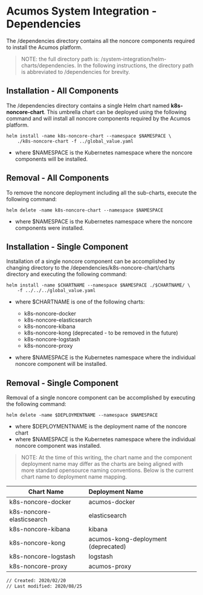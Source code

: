 <!---
.. ===============LICENSE_START=======================================================
.. Acumos CC-BY-4.0
.. ===================================================================================
.. Copyright (C) 2018 AT&T Intellectual Property & Tech Mahindra. All rights reserved.
.. ===================================================================================
.. This Acumos documentation file is distributed by AT&T and Tech Mahindra
.. under the Creative Commons Attribution 4.0 International License (the "License");
.. you may not use this file except in compliance with the License.
.. You may obtain a copy of the License at
..
..      http://creativecommons.org/licenses/by/4.0
..
.. This file is distributed on an "AS IS" BASIS,
.. WITHOUT WARRANTIES OR CONDITIONS OF ANY KIND, either express or implied.
.. See the License for the specific language governing permissions and
.. limitations under the License.
.. ===============LICENSE_END=========================================================
-->

# Acumos System Integration - Dependencies

The /dependencies directory contains all the noncore components required to
install the Acumos platform.

>NOTE: the full directory path is: /system-integration/helm-charts/dependencies.
>In the following instructions, the directory path is abbreviated to /dependencies
>for brevity.

## Installation - All Components

The /dependencies directory contains a single Helm chart named
**k8s-noncore-chart**. This umbrella chart can be deployed using the following
command and will install all noncore components required by the Acumos platform.

    helm install -name k8s-noncore-chart --namespace $NAMESPACE \
        ./k8s-noncore-chart -f ../global_value.yaml

- where $NAMESPACE is the Kubernetes namespace where the noncore components
will be installed.

## Removal - All Components

To remove the noncore deployment including all the sub-charts, execute the
following command:

    helm delete -name k8s-noncore-chart --namespace $NAMESPACE

- where $NAMESPACE is the Kubernetes namespace where the noncore components were installed.

## Installation - Single Component

Installation of a single noncore component can be accomplished by changing
directory to the /dependencies/k8s-noncore-chart/charts directory and
executing the following command:

    helm install -name $CHARTNAME --namespace $NAMESPACE ./$CHARTNAME/ \
        -f ../../../global_value.yaml

- where $CHARTNAME is one of the following charts:
  - k8s-noncore-docker
  - k8s-noncore-elasticsearch
  - k8s-noncore-kibana
  - k8s-noncore-kong (deprecated - to be removed in the future)
  - k8s-noncore-logstash
  - k8s-noncore-proxy

- where $NAMESPACE is the Kubernetes namespace where the individual noncore
component will be installed.

## Removal - Single Component

Removal of a single noncore component can be accomplished by executing the
following command:

    helm delete -name $DEPLOYMENTNAME --namespace $NAMESPACE

- where $DEPLOYMENTNAME is the deployment name of the noncore chart
- where $NAMESPACE is the Kubernetes namespace where the individual noncore
component was installed.

> NOTE: At the time of this writing, the chart name and the component
> deployment name may differ as the charts are being aligned with more
> standard opensource naming conventions.  Below is the current chart name
> to deployment name mapping.

|Chart Name                |Deployment Name        |
|--------------------------|:----------------------|
|k8s-noncore-docker        |acumos-docker          |
|k8s-noncore-elasticsearch |elasticsearch          |
|k8s-noncore-kibana        |kibana                 |
|k8s-noncore-kong          |acumos-kong-deployment (deprecated) |
|k8s-noncore-logstash      |logstash               |
|k8s-noncore-proxy         |acumos-proxy           |

```bash
// Created: 2020/02/20
// Last modified: 2020/08/25
```
